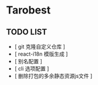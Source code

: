 # Tarobest

## TODO LIST

- [ git 克隆自定义仓库 ]
- [ react-i18n 模版生成 ]
- [ 别名配置 ]
- [ cli 选项配置 ]
- [ 删除打包的多余静态资源js文件 ]